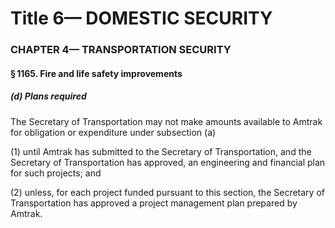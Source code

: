
# Title 6— DOMESTIC SECURITY
### CHAPTER 4— TRANSPORTATION SECURITY
#### § 1165. Fire and life safety improvements
##### (d) Plans required

The Secretary of Transportation may not make amounts available to Amtrak for obligation or expenditure under subsection (a)

(1) until Amtrak has submitted to the Secretary of Transportation, and the Secretary of Transportation has approved, an engineering and financial plan for such projects; and

(2) unless, for each project funded pursuant to this section, the Secretary of Transportation has approved a project management plan prepared by Amtrak.
